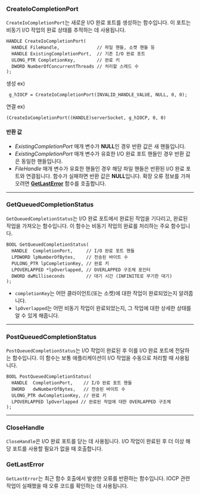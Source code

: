 ### **CreateIoCompletionPort**
`CreateIoCompletionPort`는 새로운 I/O 완료 포트를 생성하는 함수입니다. 이 포트는 비동기 I/O 작업의 완료 상태를 추적하는 데 사용됩니다.

```
HANDLE CreateIoCompletionPort(
  HANDLE FileHandle,              // 파일 핸들, 소켓 핸들 등
  HANDLE ExistingCompletionPort,  // 기존 I/O 완료 포트
  ULONG_PTR CompletionKey,        // 완료 키
  DWORD NumberOfConcurrentThreads // 처리할 스레드 수
);
```

생성 ex)
```
 g_hIOCP = CreateIoCompletionPort(INVALID_HANDLE_VALUE, NULL, 0, 0);
```
연결 ex)
```
(CreateIoCompletionPort((HANDLE)serverSocket, g_hIOCP, 0, 0) 
```
#### 반환 값

- _ExistingCompletionPort_ 매개 변수가 **NULL**인 경우 반환 값은 새 핸들입니다.
- _ExistingCompletionPort_ 매개 변수가 유효한 I/O 완료 포트 핸들인 경우 반환 값은 동일한 핸들입니다.
- _FileHandle_ 매개 변수가 유효한 핸들인 경우 해당 파일 핸들은 반환된 I/O 완료 포트와 연결됩니다.
함수가 실패하면 반환 값은 **NULL**입니다. 확장 오류 정보를 가져오려면 [**GetLastError**](https://learn.microsoft.com/ko-kr/windows/desktop/api/errhandlingapi/nf-errhandlingapi-getlasterror) 함수를 호출합니다.

---
### **GetQueuedCompletionStatus**

`GetQueuedCompletionStatus`는 I/O 완료 포트에서 완료된 작업을 기다리고, 완료된 작업을 가져오는 함수입니다. 이 함수는 비동기 작업의 완료를 처리하는 주요 함수입니다.
```
BOOL GetQueuedCompletionStatus(
  HANDLE  CompletionPort,     // I/O 완료 포트 핸들
  LPDWORD lpNumberOfBytes,    // 전송된 바이트 수
  PULONG_PTR lpCompletionKey, // 완료 키
  LPOVERLAPPED *lpOverlapped, // OVERLAPPED 구조체 포인터
  DWORD dwMilliseconds        // 대기 시간 (INFINITE로 무기한 대기)
);
```
- `completionKey`는 어떤 클라이언트(또는 소켓)에 대한 작업이 완료되었는지 알려줍니다.
- `lpOverlapped`는 어떤 비동기 작업이 완료되었는지, 그 작업에 대한 상세한 상태를 알 수 있게 해줍니다.

---
### **PostQueuedCompletionStatus**

`PostQueuedCompletionStatus`는 I/O 작업이 완료된 후 이를 I/O 완료 포트에 전달하는 함수입니다. 이 함수는 보통 애플리케이션이 I/O 작업을 수동으로 처리할 때 사용됩니다.
```
BOOL PostQueuedCompletionStatus(
  HANDLE  CompletionPort,    // I/O 완료 포트 핸들
  DWORD   dwNumberOfBytes,   // 전송된 바이트 수
  ULONG_PTR dwCompletionKey, // 완료 키
  LPOVERLAPPED lpOverlapped // 완료된 작업에 대한 OVERLAPPED 구조체
);
```

---
### **CloseHandle**

`CloseHandle`은 I/O 완료 포트를 닫는 데 사용됩니다. I/O 작업이 완료된 후 더 이상 해당 포트를 사용할 필요가 없을 때 호출합니다.

### **GetLastError**

`GetLastError`는 최근 함수 호출에서 발생한 오류를 반환하는 함수입니다. IOCP 관련 작업이 실패했을 때 오류 코드를 확인하는 데 사용됩니다.